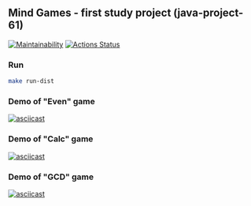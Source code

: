 ## Mind Games - first study project  (java-project-61)

[![Maintainability](https://api.codeclimate.com/v1/badges/3d4ce6a1089987eda475/maintainability)](https://codeclimate.com/github/evil-face/java-project-61/maintainability)
[![Actions Status](https://github.com/evil-face/java-project-61/workflows/hexlet-check/badge.svg)](https://github.com/evil-face/java-project-61/actions)

### Run
```sh
make run-dist
```
### Demo of "Even" game
[![asciicast](https://asciinema.org/a/51jR49iM4XzbsSW4E1u8wvuJY.svg)](https://asciinema.org/a/51jR49iM4XzbsSW4E1u8wvuJY)

### Demo of "Calc" game
[![asciicast](https://asciinema.org/a/xEl2g0lfaqgrIgEtUgPHJmHvj.svg)](https://asciinema.org/a/xEl2g0lfaqgrIgEtUgPHJmHvj)

### Demo of "GCD" game
[![asciicast](https://asciinema.org/a/ZP88VC6ovxHXtn98kqjiUMhdc.svg)](https://asciinema.org/a/ZP88VC6ovxHXtn98kqjiUMhdc)
